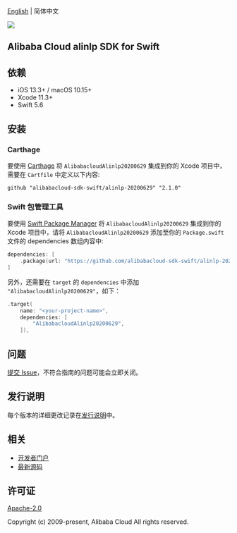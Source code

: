 [English](README.md) | 简体中文

![](https://aliyunsdk-pages.alicdn.com/icons/AlibabaCloud.svg)

## Alibaba Cloud alinlp SDK for Swift

## 依赖

- iOS 13.3+ / macOS 10.15+
- Xcode 11.3+
- Swift 5.6

## 安装

### Carthage

要使用 [Carthage](https://github.com/Carthage/Carthage) 将 `AlibabacloudAlinlp20200629` 集成到你的 Xcode 项目中，需要在 `Cartfile` 中定义以下内容:

```ogdl
github "alibabacloud-sdk-swift/alinlp-20200629" "2.1.0"
```

### Swift 包管理工具

要使用 [Swift Package Manager](https://swift.org/package-manager/) 将 `AlibabacloudAlinlp20200629` 集成到你的 Xcode 项目中，请将 `AlibabacloudAlinlp20200629` 添加至你的 `Package.swift` 文件的 dependencies 数组内容中:

```swift
dependencies: [
    .package(url: "https://github.com/alibabacloud-sdk-swift/alinlp-20200629.git", from: "2.1.0")
]
```

另外，还需要在 `target` 的 `dependencies` 中添加 `"AlibabacloudAlinlp20200629"`，如下：

```swift
.target(
    name: "<your-project-name>",
    dependencies: [
        "AlibabacloudAlinlp20200629",
    ]),
```

## 问题

[提交 Issue](https://github.com/alibabacloud-sdk-swift/alinlp-20200629/issues/new)，不符合指南的问题可能会立即关闭。

## 发行说明

每个版本的详细更改记录在[发行说明](./ChangeLog.txt)中。

## 相关

* [开发者门户](https://next.api.aliyun.com/home)
* [最新源码](https://github.com/alibabacloud-sdk-swift/alinlp-20200629)

## 许可证

[Apache-2.0](http://www.apache.org/licenses/LICENSE-2.0)

Copyright (c) 2009-present, Alibaba Cloud All rights reserved.
